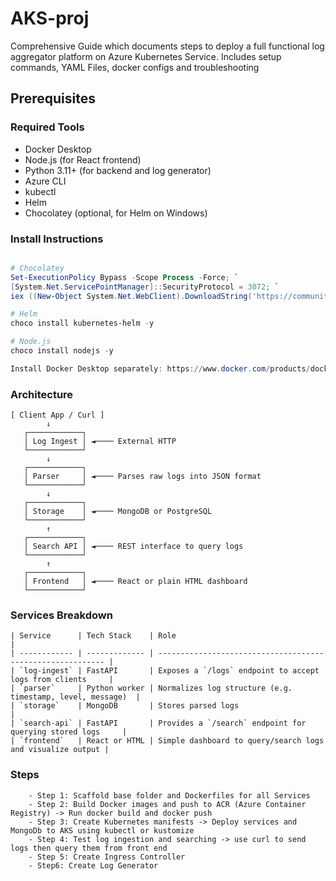 # AKS-proj
Comprehensive Guide which documents steps to deploy a full functional log aggregator platform on Azure Kubernetes Service. Includes setup commands, YAML Files, docker configs and troubleshooting


## Prerequisites

### Required Tools

- Docker Desktop
- Node.js (for React frontend)
- Python 3.11+ (for backend and log generator)
- Azure CLI
- kubectl
- Helm
- Chocolatey (optional, for Helm on Windows)

### Install Instructions

```powershell

# Chocolatey
Set-ExecutionPolicy Bypass -Scope Process -Force; `
[System.Net.ServicePointManager]::SecurityProtocol = 3072; `
iex ((New-Object System.Net.WebClient).DownloadString('https://community.chocolatey.org/install.ps1'))

# Helm
choco install kubernetes-helm -y

# Node.js
choco install nodejs -y

Install Docker Desktop separately: https://www.docker.com/products/docker-desktop

```

### Architecture

```layout
[ Client App / Curl ] 
        ↓
   ┌────────────┐
   │ Log Ingest │ ◄──── External HTTP
   └────────────┘
        ↓
   ┌────────────┐
   │ Parser     │ ◄──── Parses raw logs into JSON format
   └────────────┘
        ↓
   ┌────────────┐
   │ Storage    │ ◄──── MongoDB or PostgreSQL
   └────────────┘
        ↑
   ┌────────────┐
   │ Search API │ ◄──── REST interface to query logs
   └────────────┘
        ↑
   ┌────────────┐
   │ Frontend   │ ◄──── React or plain HTML dashboard
   └────────────┘
```

### Services Breakdown

```Services Breakdown
| Service      | Tech Stack    | Role                                                       |
| ------------ | ------------- | ---------------------------------------------------------- |
| `log-ingest` | FastAPI       | Exposes a `/logs` endpoint to accept logs from clients     |
| `parser`     | Python worker | Normalizes log structure (e.g. timestamp, level, message)  |
| `storage`    | MongoDB       | Stores parsed logs                                         |
| `search-api` | FastAPI       | Provides a `/search` endpoint for querying stored logs     |
| `frontend`   | React or HTML | Simple dashboard to query/search logs and visualize output |

```

### Steps

        - Step 1: Scaffold base folder and Dockerfiles for all Services
        - Step 2: Build Docker images and push to ACR (Azure Container Registry) -> Run docker build and docker push
        - Step 3: Create Kubernetes manifests -> Deploy services and MongoDb to AKS using kubectl or kustomize
        - Step 4: Test log ingestion and searching -> use curl to send logs then query them from front end
        - Step 5: Create Ingress Controller
        - Step6: Create Log Generator


